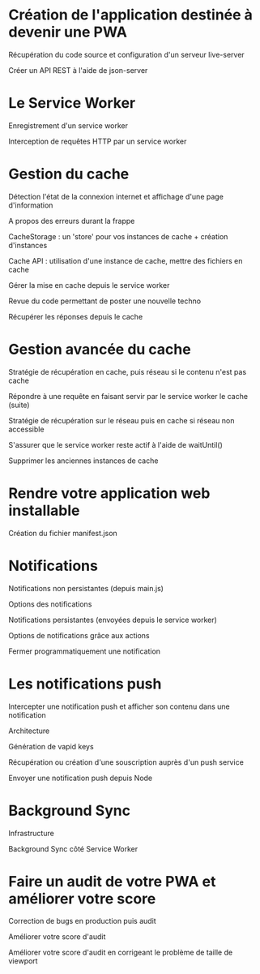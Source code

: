 <h1>Création de l'application destinée à devenir une PWA </h1>
  <p>Récupération du code source et configuration d'un serveur live-server</p>
  <p>Créer un API REST à l'aide de json-server</p>
<h1>Le Service Worker </h1>
 <p> Enregistrement d'un service worker</p>
  <p>Interception de requêtes HTTP par un service worker</p>
<h1>Gestion du cache</h1>
  <p>Détection l'état de la connexion internet et affichage d'une page d'information</p>
  <p>A propos des erreurs durant la frappe</p>
  <p>CacheStorage : un 'store' pour vos instances de cache + création d'instances</p>
  <p>Cache API : utilisation d'une instance de cache, mettre des fichiers en cache</p>
  <p>Gérer la mise en cache depuis le service worker</p>
  <p>Revue du code permettant de poster une nouvelle techno</p>
  <p>Récupérer les réponses depuis le cache</p>
<h1>Gestion avancée du cache</h1>
  <p>Stratégie de récupération en cache, puis réseau si le contenu n'est pas cache</p>
  <p>Répondre à une requête en faisant servir par le service worker le cache (suite)</p>
  <p>Stratégie de récupération sur le réseau puis en cache si réseau non accessible</p>
  <p>S'assurer que le service worker reste actif à l'aide de waitUntil()</p>
  <p>Supprimer les anciennes instances de cache</p>
<h1>Rendre votre application web installable</h1>
  Création du fichier manifest.json</p>
<h1>Notifications</h1>
  <p>Notifications non persistantes (depuis main.js)</p>
  <p>Options des notifications</p>
  <p>Notifications persistantes (envoyées depuis le service worker)</p>
  <p>Options de notifications grâce aux actions</p>
  <p>Fermer programmatiquement une notification</p>
<h1>Les notifications push</h1>
  <p>Intercepter une notification push et afficher son contenu dans une notification</p>
  <p>Architecture</p>
  <p>Génération de vapid keys</p>
  <p>Récupération ou création d'une souscription auprès d'un push service</p>
  <p>Envoyer une notification push depuis Node</p>
<h1>Background Sync</h1>
  <p>Infrastructure</p>
  <p>Background Sync côté Service Worker</p>
<h1>Faire un audit de votre PWA et améliorer votre score</h1>
  <p>Correction de bugs en production puis audit</p>
  <p>Améliorer votre score d'audit</p>
  <p>Améliorer votre score d'audit en corrigeant le problème de taille de viewport</p>
